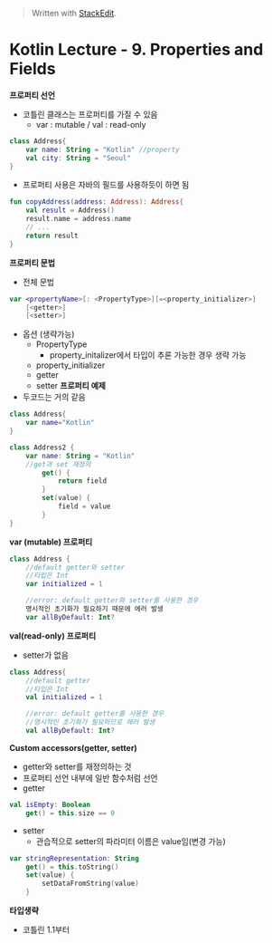 


> Written with [StackEdit](https://stackedit.io/).
# Kotlin Lecture - 9. Properties and Fields

**프로퍼티 선언**
- 코틀린 클래스는 프로퍼티를 가질 수 있음
	* var : mutable / val : read-only
```kotlin
class Address{
	var name: String = "Kotlin"	//property
	val city: String = "Seoul"
}
```
- 프로퍼티 사용은 자바의 필드를 사용하듯이 하면 됨
```kotlin
fun copyAddress(address: Address): Address{
	val result = Address()
	result.name = address.name
	// ...
	return result
}
```
**프로퍼티 문법**
- 전체 문법
```kotlin
var <propertyName>[: <PropertyType>][=<property_initializer>]
	[<getter>]
	[<setter>]
```
- 옵션 (생략가능)
	* PropertyType
		- property_initalizer에서 타입이 추론 가능한 경우 생략 가능
	* property_initializer
	* getter
	* setter
**프로퍼티 예제**
- 두코드는 거의 같음
```kotlin
class Address{
	var name="Kotlin"
}
```
```kotlin
class Address2 {
	var name: String = "Kotlin"
	//get과 set 재정의
		get() {
			return field
		}
		set(value) {
			field = value
		}
}
```
**var (mutable) 프로퍼티**
```kotlin
class Address {
	//default getter와 setter
	//타입은 Int
	var initialized = 1

	//error: default getter와 setter를 사용한 경우
	명시적인 초기화가 필요하기 때문에 에러 발생
	var allByDefault: Int?
```
**val(read-only) 프로퍼티**
- setter가 없음
```kotlin
class Address{
	//default getter
	//타입은 Int
	val initialized = 1

	//error: default getter를 사용한 경우
	//명시적인 초기화가 필요하므로 에러 발생
	val allByDefault: Int?
```
**Custom accessors(getter, setter)**
- getter와 setter를 재정의하는 것
- 프로퍼티 선언 내부에 일반 함수처럼 선언
- getter
```kotlin
val isEmpty: Boolean
	get() = this.size == 0
```
- setter
	* 관습적으로 setter의 파라미터 이름은 value임(변경 가능)
```kotlin
var stringRepresentation: String
	get() = this.toString()
	set(value) {
		setDataFromString(value)
	}
```
**타입생략**
- 코틀린 1.1부터
<!--stackedit_data:
eyJoaXN0b3J5IjpbLTM0MTQzMTQ3NCwtNzM4MTcwNzUyLDkyOT
I4NjcyNCw5NjAyNTI1OTVdfQ==
-->